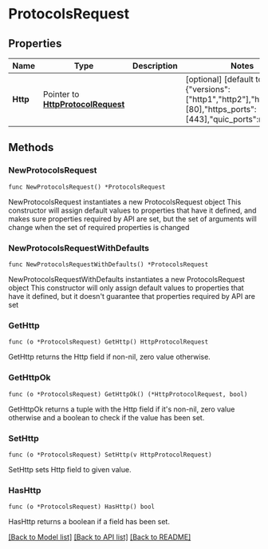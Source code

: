# ProtocolsRequest

## Properties

Name | Type | Description | Notes
------------ | ------------- | ------------- | -------------
**Http** | Pointer to [**HttpProtocolRequest**](HttpProtocolRequest.md) |  | [optional] [default to {"versions":["http1","http2"],"http_ports":[80],"https_ports":[443],"quic_ports":null}]

## Methods

### NewProtocolsRequest

`func NewProtocolsRequest() *ProtocolsRequest`

NewProtocolsRequest instantiates a new ProtocolsRequest object
This constructor will assign default values to properties that have it defined,
and makes sure properties required by API are set, but the set of arguments
will change when the set of required properties is changed

### NewProtocolsRequestWithDefaults

`func NewProtocolsRequestWithDefaults() *ProtocolsRequest`

NewProtocolsRequestWithDefaults instantiates a new ProtocolsRequest object
This constructor will only assign default values to properties that have it defined,
but it doesn't guarantee that properties required by API are set

### GetHttp

`func (o *ProtocolsRequest) GetHttp() HttpProtocolRequest`

GetHttp returns the Http field if non-nil, zero value otherwise.

### GetHttpOk

`func (o *ProtocolsRequest) GetHttpOk() (*HttpProtocolRequest, bool)`

GetHttpOk returns a tuple with the Http field if it's non-nil, zero value otherwise
and a boolean to check if the value has been set.

### SetHttp

`func (o *ProtocolsRequest) SetHttp(v HttpProtocolRequest)`

SetHttp sets Http field to given value.

### HasHttp

`func (o *ProtocolsRequest) HasHttp() bool`

HasHttp returns a boolean if a field has been set.


[[Back to Model list]](../README.md#documentation-for-models) [[Back to API list]](../README.md#documentation-for-api-endpoints) [[Back to README]](../README.md)



